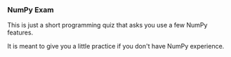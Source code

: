 ### NumPy Exam

This is just a short programming quiz that asks you use a few NumPy features.

It is meant to give you a little practice if you don't have NumPy experience.